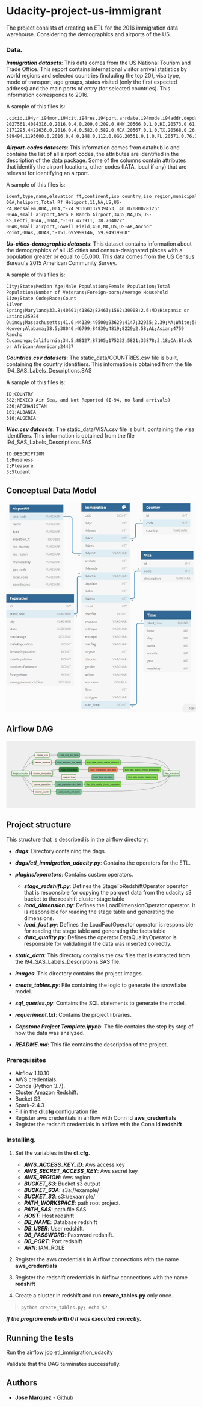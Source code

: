 # Udacity-project-us-immigrant
The project consists of creating an ETL for the 2016 immigration data warehouse. Considering the demographics and airports of the US.

### Data.

***Immigration datasets***: This data comes from the US National Tourism and Trade Office. This report contains international visitor arrival statistics by world regions and selected countries (including the top 20), visa type, mode of transport, age groups, states visited (only the first expected address) and the main ports of entry (for selected countries). This information corresponds to 2016.

A sample of this files is:
```
,cicid,i94yr,i94mon,i94cit,i94res,i94port,arrdate,i94mode,i94addr,depdate,i94bir,i94visa,count,dtadfile,visapost,occup,entdepa,entdepd,entdepu,matflag,biryear,dtaddto,gender,insnum,airline,admnum,fltno,visatype
2027561,4084316.0,2016.0,4.0,209.0,209.0,HHW,20566.0,1.0,HI,20573.0,61.0,2.0,1.0,20160422,,,G,O,,M,1955.0,07202016,F,,JL,56582674633.0,00782,WT
2171295,4422636.0,2016.0,4.0,582.0,582.0,MCA,20567.0,1.0,TX,20568.0,26.0,2.0,1.0,20160423,MTR,,G,R,,M,1990.0,10222016,M,,*GA,94361995930.0,XBLNG,B2
589494,1195600.0,2016.0,4.0,148.0,112.0,OGG,20551.0,1.0,FL,20571.0,76.0,2.0,1.0,20160407,,,G,O,,M,1940.0,07052016,M,,LH,55780468433.0,00464,WT
```

***Airport-codes datasets***: This information comes from datahub.io and contains the list of all airport codes, the attributes are identified in the description of the data package. Some of the columns contain attributes that identify the airport locations, other codes (IATA, local if any) that are relevant for identifying an airport.

A sample of this files is:
```
ident,type,name,elevation_ft,continent,iso_country,iso_region,municipality,gps_code,iata_code,local_code,coordinates
00A,heliport,Total Rf Heliport,11,NA,US,US-PA,Bensalem,00A,,00A,"-74.93360137939453, 40.07080078125"
00AA,small_airport,Aero B Ranch Airport,3435,NA,US,US-KS,Leoti,00AA,,00AA,"-101.473911, 38.704022"
00AK,small_airport,Lowell Field,450,NA,US,US-AK,Anchor Point,00AK,,00AK,"-151.695999146, 59.94919968"
```

***Us-cities-demographic datasets***: This dataset contains information about the demographics of all US cities and census-designated places with a population greater or equal to 65,000. This data comes from the US Census Bureau's 2015 American Community Survey.

A sample of this files is:
```
City;State;Median Age;Male Population;Female Population;Total Population;Number of Veterans;Foreign-born;Average Household Size;State Code;Race;Count
Silver Spring;Maryland;33.8;40601;41862;82463;1562;30908;2.6;MD;Hispanic or Latino;25924
Quincy;Massachusetts;41.0;44129;49500;93629;4147;32935;2.39;MA;White;58723
Hoover;Alabama;38.5;38040;46799;84839;4819;8229;2.58;AL;Asian;4759
Rancho Cucamonga;California;34.5;88127;87105;175232;5821;33878;3.18;CA;Black or African-American;24437
```

***Countries.csv datasets***: The static_data/COUNTRIES.csv file is built, containing the country identifiers. This information is obtained from the file I94_SAS_Labels_Descriptions.SAS

A sample of this files is:
```
ID;COUNTRY
582;MEXICO Air Sea, and Not Reported (I-94, no land arrivals)
236;AFGHANISTAN
101;ALBANIA
316;ALGERIA
```

***Visa.csv datasets***: The static_data/VISA.csv file is built, containing the visa identifiers. This information is obtained from the file I94_SAS_Labels_Descriptions.SAS
```
ID;DESCRIPTION
1;Business
2;Pleasure
3;Student
```

## Conceptual Data Model
![Data model](images/MED3.JPG)

## Airflow DAG
![Data model](images/AirflowUda.JPG)

## Project structure

This structure that is described is in the airflow directory:

* ***dags***: Directory containing the dags.

* ***dags/etl_immigration_udacity.py***: Contains the operators for the ETL.

* ***plugins/operators***: Contains custom operators.
	* ***stage_redshift.py***: Defines the StageToRedshiftOperator operator that is responsible for copying the parquet data from the udacity s3 bucket to the redshift cluster stage table
    * ***load_dimension.py***: Defines the LoadDimensionOperator operator. It is responsible for reading the stage table and generating the dimensions.
    * ***load_fact.py***: Defines the LoadFactOperator operator is responsible for reading the stage table and generating the facts table
    * ***data_quality.py***: Defines the operator DataQualityOperator is responsible for validating if the data was inserted correctly.

* ***static_data***: This directory contains the csv files that is extracted from the I94_SAS_Labels_Descriptions.SAS file.
* ***images***: This directory contains the project images.
* ***create_tables.py***: File containing the logic to generate the snowflake model.
* ***sql_queries.py***: Contains the SQL statements to generate the model.
* ***requeriment.txt***: Contains the project libraries.
* ***Capstone Project Template.ipynb***: The file contains the step by step of how the data was analyzed.
* ***README.md***: This file contains the description of the project.

### Prerequisites
* Airflow 1.10.10
* AWS credentials.
* Conda (Python 3.7).
* Cluster Amazon Redshift.
* Bucket S3.
* Spark-2.4.3
* Fill in the **dl.cfg** configuration file 
* Register aws credentials in airflow with Conn Id **aws_credentials**
* Register the redshift credentials in airflow with the Conn Id **redshift**

### Installing.

1. Set the variables in the **dl.cfg**.
    * ***AWS_ACCESS_KEY_ID***: Aws access key 
    * ***AWS_SECRET_ACCESS_KEY***: Aws secret key 
    * ***AWS_REGION***: Aws region
    * ***BUCKET_S3***: Bucket s3 output
    * ***BUCKET_S3A***: s3a://example/
    * ***BUCKET_S3***: s3://exaample/
    * ***PATH_WORKSPACE***: path root project.
    * ***PATH_SAS***: path file SAS
    * ***HOST***: Host redshift
    * ***DB_NAME***: Database redshift
    * ***DB_USER***: User redshift.
    * ***DB_PASSWORD***: Password redshift.
    * ***DB_PORT***: Port redshift
    * ***ARN***: IAM_ROLE

2. Register the aws credentials in Airflow connections with the name **aws_credentials**

3. Register the redshift credentials in Airflow connections with the name **redshift**

4. Create a cluster in redshift and run **create_tables.py** only once.

> `python create_tables.py; echo $?`

***If the program ends with 0 it was executed correctly.***

## Running the tests

Run the airflow job etl_immigration_udacity

Validate that the DAG terminates successfully.

## Authors

* **Jose Marquez** - [Github](https://github.com/jmarquez42)